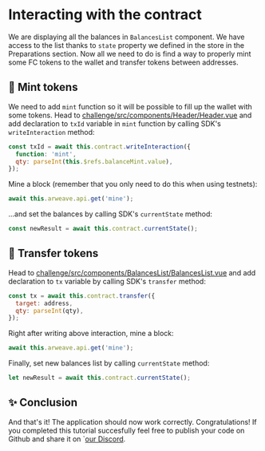 # Interacting with the contract

We are displaying all the balances in `BalancesList` component. We have access to the list thanks to `state` property we defined in the store in the Preparations section. Now all we need to do is find a way to properly mint some FC tokens to the wallet and transfer tokens between addresses.

## 🤑 Mint tokens

We need to add `mint` function so it will be possible to fill up the wallet with some tokens.
Head to [challenge/src/components/Header/Header.vue](https://github.com/redstone-finance/redstone-academy/blob/main/redstone-academy-pst/challenge/src/components/Header/Header.vue) and add declaration to `txId` variable in `mint` function by calling SDK's `writeInteraction` method:

```js
const txId = await this.contract.writeInteraction({
  function: 'mint',
  qty: parseInt(this.$refs.balanceMint.value),
});
```

Mine a block (remember that you only need to do this when using testnets):

```js
await this.arweave.api.get('mine');
```

...and set the balances by calling SDK's `currentState` method:

```js
const newResult = await this.contract.currentState();
```

## 💸 Transfer tokens

Head to [challenge/src/components/BalancesList/BalancesList.vue](https://github.com/redstone-finance/redstone-academy/blob/main/redstone-academy-pst/challenge/src/components/BalancesList/BalancesList.vue) and add declaration to `tx` variable by calling SDK's `transfer` method:

```js
const tx = await this.contract.transfer({
  target: address,
  qty: parseInt(qty),
});
```

Right after writing above interaction, mine a block:

```js
await this.arweave.api.get('mine');
```

Finally, set new balances list by calling `currentState` method:

```js
let newResult = await this.contract.currentState();
```

## ✨ Conclusion

And that's it! The application should now work correctly. Congratulations! If you completed this tutorial succesfully feel free to publish your code on Github and share it on `[our Discord](https://discord.com/invite/PVxBZKFr46).
